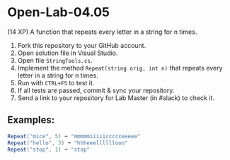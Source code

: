 # Open-Lab-04.05
(14 XP) A function that repeats every letter in a string for n times.

1. Fork this repository to your GitHub account.
2. Open solution file in Visual Studio.
3. Open file `StringTools.cs`.
4. Implement the method `Repeat(string orig, int n)` that repeats every letter in a string for n times.
5. Run with `CTRL+F5` to test it.
6. If all tests are passed, commit & sync your repository.
7. Send a link to your repository for Lab Master (in #slack) to check it.

## Examples: 
```C#
Repeat("mice", 5) ➞ "mmmmmiiiiiccccceeeee"
Repeat("hello", 3) ➞ "hhheeellllllooo"
Repeat("stop", 1) ➞ "stop"
```
